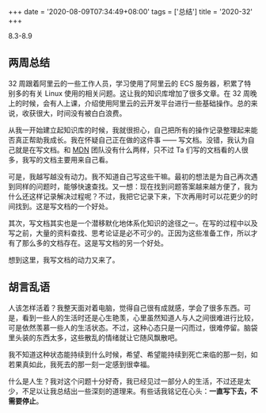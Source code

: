 +++
date = '2020-08-09T07:34:49+08:00'
tags = ['总结']
title = '2020-32'
+++

8.3-8.9

## 两周总结

32 周跟着阿里云的一些工作人员，学习使用了阿里云的 ECS 服务器，积累了特别多的有关 Linux 使用的相关问题。这让我的知识库增加了很多文章。在 32 周晚上的时候，会有人上课，介绍使用阿里云的云开发平台进行一些基础操作。总的来说，收获很大，时间没有被白白浪费。

从我一开始建立起知识库的时候，我就很担心，自己把所有的操作记录整理起来能否真正帮助我成长。我在怀疑自己正在做的这件事 —— 写文档。没错，我认为自己就是在写文档。和 [MDN](https://developer.mozilla.org/zh-CN/) 团队没有什么两样，只不过 Ta 们写的文档看的人很多，我写的文档主要用来自己看。

可是，我越写越没有动力。我不知道自己写这些干嘛。最初的想法是为自己再次遇到同样的问题时，能够快速查找。又一想：现在找到问题答案越来越方便了，我为什么还这样记录解决过程呢？不过，我把它记录下来，下次再用时可以花更少的时间找到。这是写文档的一个好处。

其次，写文档其实也是一个潜移默化地体系化知识的途径之一。在写的过程中以及写之前，大量的资料查找、思考论证是必不可少的。正因为这些准备工作，所以才有了那么多的文档存在。这是写文档的另一个好处。

想到这里，我写文档的动力又来了。

## 胡言乱语

人该怎样活着？我整天面对着电脑，觉得自己很有成就感，学会了很多东西。可是，看到一些人的生活时还是心生艳羡，心里虽然知道人与人之间很难进行比较，可是依然羡慕一些人的生活状态。不过，这种心态只是一闪而过，很难停留。脑袋里头装的东西太多，这些散乱的情绪就让它随风飘散吧。

我不知道这种状态能持续到什么时候，希望、希望能持续到死亡来临的那一刻，如若果真如此，我死去的那一刻一定感到很幸福。

什么是人生？我对这个问题十分好奇，我已经见过一部分人的生活，不过还是太少，不足以让我总结出一些深刻的道理来。有些话我铭记在心头：**一直写下去，不需要停止**。
